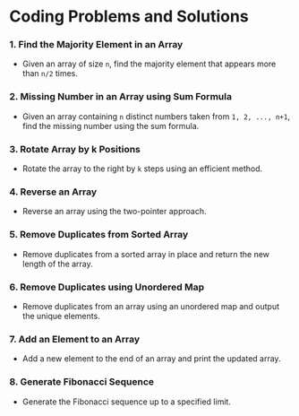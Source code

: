 # Coding Problems and Solutions

### 1. **Find the Majority Element in an Array**
   - Given an array of size `n`, find the majority element that appears more than `n/2` times.

### 2. **Missing Number in an Array using Sum Formula**
   - Given an array containing `n` distinct numbers taken from `1, 2, ..., n+1`, find the missing number using the sum formula.

### 3. **Rotate Array by k Positions**
   - Rotate the array to the right by `k` steps using an efficient method.

### 4. **Reverse an Array**
   - Reverse an array using the two-pointer approach.

### 5. **Remove Duplicates from Sorted Array**
   - Remove duplicates from a sorted array in place and return the new length of the array.

### 6. **Remove Duplicates using Unordered Map**
   - Remove duplicates from an array using an unordered map and output the unique elements.

### 7. **Add an Element to an Array**
   - Add a new element to the end of an array and print the updated array.

### 8. **Generate Fibonacci Sequence**
   - Generate the Fibonacci sequence up to a specified limit.
